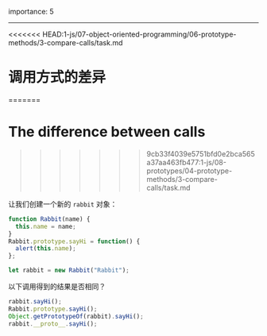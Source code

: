 importance: 5

---

<<<<<<< HEAD:1-js/07-object-oriented-programming/06-prototype-methods/3-compare-calls/task.md
# 调用方式的差异
=======
# The difference between calls
>>>>>>> 9cb33f4039e5751bfd0e2bca565a37aa463fb477:1-js/08-prototypes/04-prototype-methods/3-compare-calls/task.md

让我们创建一个新的 `rabbit` 对象：

```js
function Rabbit(name) {
  this.name = name;
}
Rabbit.prototype.sayHi = function() {
  alert(this.name);
};

let rabbit = new Rabbit("Rabbit");
```

以下调用得到的结果是否相同？

```js
rabbit.sayHi();
Rabbit.prototype.sayHi();
Object.getPrototypeOf(rabbit).sayHi();
rabbit.__proto__.sayHi();
```
